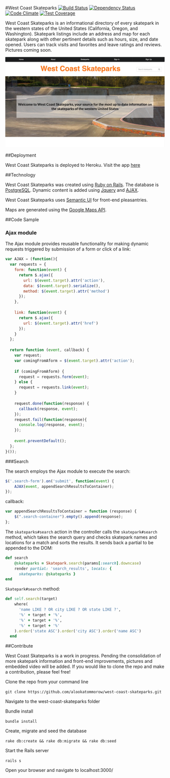 #West Coast Skateparks
[![Build Status](https://travis-ci.org/alookatommorow/west-coast-skateparks.svg?branch=master)](https://travis-ci.org/alookatommorow/west-coast-skateparks)
[![Dependency Status](https://gemnasium.com/alookatommorow/west-coast-skateparks.svg)](https://gemnasium.com/alookatommorow/west-coast-skateparks)
[![Code Climate](https://codeclimate.com/github/alookatommorow/west-coast-skateparks/badges/gpa.svg)](https://codeclimate.com/github/alookatommorow/west-coast-skateparks)
[![Test Coverage](https://codeclimate.com/github/alookatommorow/west-coast-skateparks/badges/coverage.svg)](https://codeclimate.com/github/alookatommorow/west-coast-skateparks/coverage)

West Coast Skateparks is an informational directory of every skatepark in the western states of the United States (California, Oregon, and Washington).  Skatepark listings include an address and map for each skatepark along with other pertinent details such as hours, size, and date opened.  Users can track visits and favorites and leave ratings and reviews.  Pictures coming soon.

![Screenshot](https://github.com/alookatommorow/west-coast-skateparks/blob/master/public/wcsp.jpg)

##Deployment

West Coast Skateparks is deployed to Heroku. Visit the app [here](https://west-coast-skateparks.herokuapp.com/)

##Technology

West Coast Skateparks was created using [Ruby on Rails](rubyonrails.org).  The database is [PostgreSQL](http://www.postgresql.org/). Dynamic content is added using [Jquery](https://jquery.com/) and [AJAX](http://api.jquery.com/jquery.ajax/).

West Coast Skateparks uses [Semantic UI](http://semantic-ui.com/) for front-end pleasantries.

Maps are generated using the [Google Maps API](https://developers.google.com/maps/documentation/javascript/).

##Code Sample

### Ajax module

The Ajax module provides reusable functionality for making dynamic requests triggered by submission of a form or click of a link:

```javascript
var AJAX = (function(){
  var requests = {
    form: function(event) {
      return $.ajax({
        url: $(event.target).attr('action'),
        data: $(event.target).serialize(),
        method: $(event.target).attr('method')
      });
    },

    link: function(event) {
      return $.ajax({
        url: $(event.target).attr('href')
      });
    }
  };

  return function (event, callback) {
    var request;
    var comingFromAform = $(event.target).attr('action');

    if (comingFromAform) {
      request = requests.form(event);
    } else {
      request = requests.link(event);
    }

    request.done(function(response) {
      callback(response, event);
    });
    request.fail(function(response){
      console.log(response, event);
    });

    event.preventDefault();
  };
}());
```

###Search

The search employs the Ajax module to execute the search: 

```javascript
$('.search-form').on('submit', function(event) {
    AJAX(event, appendSearchResultsToContainer);
});
```
callback:

```javascript
var appendSearchResultsToContainer = function (response) {
    $(".search-container").empty().append(response);
};
```

The `skateparks#search` action in the controller calls the `skatepark#search` method, which takes the search query and checks skatepark names and locations for a match and sorts the results.  It sends back a partial to be appended to the DOM:

```ruby
def search
    @skateparks = Skatepark.search(params[:search].downcase)
    render partial: 'search_results', locals: {
      skateparks: @skateparks }
end
```

`Skatepark#search` method:

```ruby
def self.search(target)
    where(
      'name LIKE ? OR city LIKE ? OR state LIKE ?',
      '%' + target + '%',
      '%' + target + '%',
      '%' + target + '%'
    ).order('state ASC').order('city ASC').order('name ASC')
  end
```

##Contribute

West Coast Skateparks is a work in progress.  Pending the consolidation of more skatepark information and front-end improvements, pictures and embedded video will be added.  If you would like to clone the repo and make a contribution, please feel free!

Clone the repo from your command line

`git clone https://github.com/alookatommorow/west-coast-skateparks.git`

Navigate to the west-coast-skateparks folder

Bundle install

`bundle install`

Create, migrate and seed the database

`rake db:create && rake db:migrate && rake db:seed`

Start the Rails server

`rails s`

Open your browser and navigate to localhost:3000/
